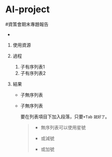 # AI-project
#資策會期末專題報告

*   

1. 使用資源
2. 過程
	1. 子有序列表1
	2. 子有序列表2

3. 結果
	* 子無序列表
	* 子無序列表
	
		要在列表項目下加入段落，只要`+Tab`  `就好了`。 
		> * 無序列表可以使用星號
		> - 或減號
		> + 或加號
